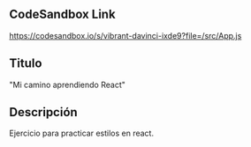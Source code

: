 ## CodeSandbox Link

https://codesandbox.io/s/vibrant-davinci-ixde9?file=/src/App.js

## Titulo

"Mi camino aprendiendo React"

## Descripción

Ejercicio para practicar estilos en react.
